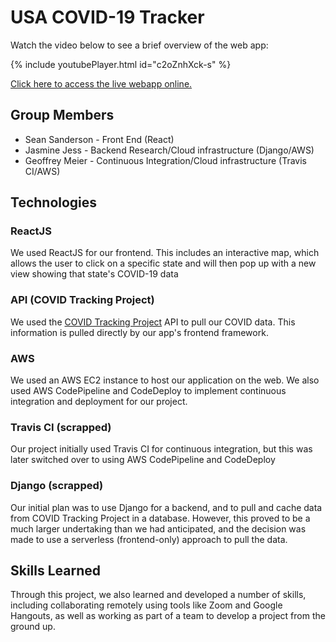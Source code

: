 # USA COVID-19 Tracker

Watch the video below to see a brief overview of the web app:

{% include youtubePlayer.html id="c2oZnhXck-s" %}

[Click here to access the live webapp online.](http://ec2-54-69-145-50.us-west-2.compute.amazonaws.com:3000)

## Group Members

- Sean Sanderson - Front End (React)
- Jasmine Jess - Backend Research/Cloud infrastructure (Django/AWS)
- Geoffrey Meier - Continuous Integration/Cloud infrastructure (Travis CI/AWS)

## Technologies

### ReactJS

We used ReactJS for our frontend. This includes an interactive map, which allows the user to click on a specific state and will then pop up with a new view showing that state's COVID-19 data

### API (COVID Tracking Project)

We used the [COVID Tracking Project](https://covidtracking.com/) API to pull our COVID data. This information is pulled directly by our app's frontend framework.

### AWS

We used an AWS EC2 instance to host our application on the web. We also used AWS CodePipeline and CodeDeploy to implement continuous integration and deployment for our project.

### Travis CI (scrapped)

Our project initially used Travis CI for continuous integration, but this was later switched over to using AWS CodePipeline and CodeDeploy

### Django (scrapped)

Our initial plan was to use Django for a backend, and to pull and cache data from COVID Tracking Project in a database. However, this proved to be a much larger undertaking than we had anticipated, and the decision was made to use a serverless (frontend-only) approach to pull the data.


## Skills Learned

Through this project, we also learned and developed a number of skills, including collaborating remotely using tools like Zoom and Google Hangouts, as well as working as part of a team to develop a project from the ground up.

